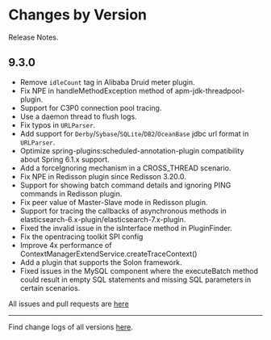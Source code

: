 Changes by Version
==================
Release Notes.

9.3.0
------------------

* Remove `idleCount` tag in Alibaba Druid meter plugin.
* Fix NPE in handleMethodException method of apm-jdk-threadpool-plugin.
* Support for C3P0 connection pool tracing.
* Use a daemon thread to flush logs.
* Fix typos in `URLParser`.
* Add support for `Derby`/`Sybase`/`SQLite`/`DB2`/`OceanBase` jdbc url format in `URLParser`.
* Optimize spring-plugins:scheduled-annotation-plugin compatibility about Spring 6.1.x support.
* Add a forceIgnoring mechanism in a CROSS_THREAD scenario.
* Fix NPE in Redisson plugin since Redisson 3.20.0.
* Support for showing batch command details and ignoring PING commands in Redisson plugin.
* Fix peer value of Master-Slave mode in Redisson plugin.
* Support for tracing the callbacks of asynchronous methods in elasticsearch-6.x-plugin/elasticsearch-7.x-plugin.
* Fixed the invalid issue in the isInterface method in PluginFinder.
* Fix the opentracing toolkit SPI config
* Improve 4x performance of ContextManagerExtendService.createTraceContext()
* Add a plugin that supports the Solon framework.
* Fixed issues in the MySQL component where the executeBatch method could result in empty SQL statements and missing SQL parameters in certain scenarios.


All issues and pull requests are [here](https://github.com/apache/skywalking/milestone/213?closed=1)

------------------
Find change logs of all versions [here](changes).
